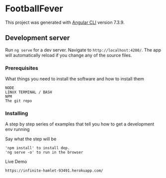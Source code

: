 # FootballFever

This project was generated with [Angular CLI](https://github.com/angular/angular-cli) version 7.3.9.

## Development server

Run `ng serve` for a dev server. Navigate to `http://localhost:4200/`. The app will automatically reload if you change any of the source files.

### Prerequisites

What things you need to install the software and how to install them

```
NODE
LINUX TERMINAL / BASH
NPM
The git repo
```

### Installing

A step by step series of examples that tell you how to get a development env running

Say what the step will be

```
'npm install' to install dep.
'ng serve -o' to run in the browser
```

Live Demo

```
https://infinite-hamlet-93491.herokuapp.com/
```
